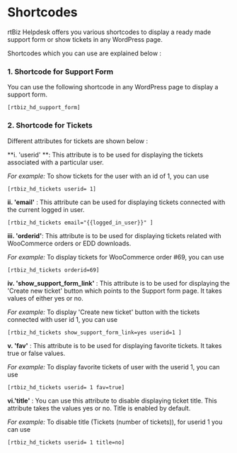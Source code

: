 # Shortcodes

rtBiz Helpdesk offers you various shortcodes to display a ready made  support form or show tickets in any WordPress page.

Shortcodes which you can use are explained below :


### 1. Shortcode for Support Form

You can use the following shortcode in any WordPress page to display a support form.

```
[rtbiz_hd_support_form]
```
### 2. Shortcode for Tickets

Different attributes for tickets are shown below :

**i. 'userid' **: This attribute is to be used for displaying the tickets associated with a particular user.

*For example:* To show tickets for the user with an id of 1, you can use

``` [rtbiz_hd_tickets userid= 1] ```

**ii. 'email'** : This attribute can be used for displaying tickets connected with the current logged in user.

```[rtbiz_hd_tickets email="{{logged_in_user}}" ]```

**iii. 'orderid'**: This attribute is to be used for displaying tickets related with WooCommerce orders or EDD downloads.

 *For example:* To display tickets for WooCommerce order #69, you can use

```[rtbiz_hd_tickets orderid=69]```

**iv. 'show_support_form_link'** : This attribute is to be used for displaying the 'Create new ticket' button which points to the Support form page. It takes values of either yes or no.

*For example:* To display 'Create new ticket' button with the tickets connected with user id 1, you can use

```[rtbiz_hd_tickets show_support_form_link=yes userid=1 ] ```

**v. 'fav'** : This attribute is to be used for displaying favorite tickets. It takes true or false values.

*For example:* To display favorite tickets of user with the userid 1, you can use

```[rtbiz_hd_tickets userid= 1 fav=true]```


**vi.'title'** : You can use this attribute to disable displaying ticket title. This attribute takes the values yes or no. Title is enabled by default.

*For example:* To disable title (Tickets (number of tickets)), for userid 1 you can use

```[rtbiz_hd_tickets userid= 1 title=no]```


